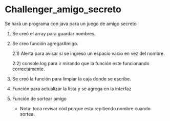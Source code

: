 # Challenger_amigo_secreto
Se hará un programa con java para un juego de amigo secreto

  1) Se creó el array para guardar nombres.
  2) Se creo función agregarAmigo.
     
     2.1) Alerta para avisar si se ingreso un espacio vacío en vez del nombre.
     
     2.2) console.log para ir mirando que la función este funcionando correctamente.

  3) Se creó la función para limpiar la caja donde se escribe.
  4) Función para actualizar la lista y se agrega en la interfaz
  5) Función de sortear amigo
     - Nota: toca revisar cód porque esta repitiendo nombre cuando sortea.
     
     

